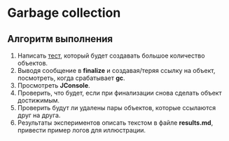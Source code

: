 # Garbage collection

## Алгоритм выполнения

1.	Написать [тест](https://github.com/Broscorp-net/traineeship/blob/master/tests.md), который будет создавать большое количество объектов. 
2.	Выводя сообщение в __finalize__ и создавая/теряя ссылку на объект, посмотреть, когда срабатывает __gc__.
3.	Просмотреть __JConsole__.
4.	Проверить, что будет, если при финализации снова сделать объект достижимым.
5.	Проверить будут ли удалены пары объектов, которые ссылаются друг на друга.
6.	Результаты экспериментов описать текстом в файле __results.md__, привести пример логов для иллюстрации.
